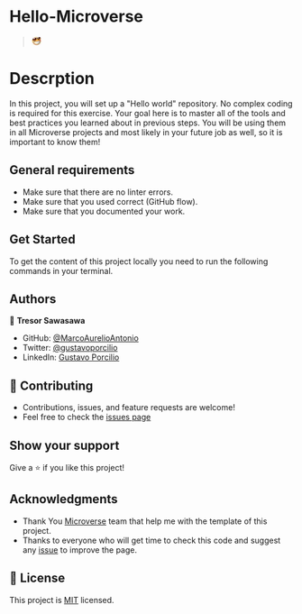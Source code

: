 # Hello-Microverse

> ![screenshot](happyFace.jpg)

# Descrption

In this project, you will set up a "Hello world" repository. No complex coding is required for this exercise. Your goal here is to master all of the tools and best practices you learned about in previous steps. You will be using them in all Microverse projects and most likely in your future job as well, so it is important to know them!

## General requirements

- Make sure that there are no linter errors.
- Make sure that you used correct (GitHub flow).
- Make sure that you documented your work.

## Get Started

To get the content of this project locally you need to run the following commands in your terminal.

## Authors

👤 **Tresor Sawasawa**

- GitHub: [@MarcoAurelioAntonio](https://github.com/MarcoAurelioAntonio)
- Twitter: [@gustavoporcilio](https://twitter.com/gustavoporcilio)
- LinkedIn: [Gustavo Porcilio](https://www.linkedin.com/in/gustavo-porcilio-4496a223a/)

## 🤝 Contributing

- Contributions, issues, and feature requests are welcome!
- Feel free to check the [issues page](https://github.com/MarcoAurelioAntonio/Hello-Microverse/issues)

## Show your support

Give a ⭐️ if you like this project!

## Acknowledgments

- Thank You [Microverse](www.microverse.org) team that help me with the template of this project.
- Thanks to everyone who will get time to check this code and suggest any [issue](https://github.com/MarcoAurelioAntonio/Hello-Microverse/issues) to improve the page.

## 📝 License

This project is [MIT](./MIT.md) licensed.